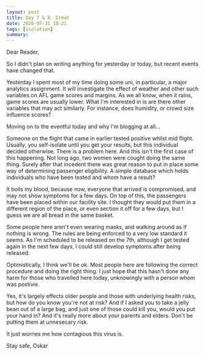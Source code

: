 ```yaml
---
layout: post
title: Day 7 & 8. Great
date: 2020-07-31 18:21
tags: [isolation]
summary: 
---
```


Dear Reader,

So I didn't plan on writing anything for yesterday or today, but recent events have changed that. 

Yesterday I spent most of my time doing some uni, in particular, a major analytics assignment. It will investigate the effect of weather and other such variables on AFL game scores and margins. As we all know, when it rains, game scores are usually lower. What I'm interested in is are there other variables that may act similarly. For instance, does humidity, or crowd size influence scores?

Moving on to the eventful today and why I'm blogging at all...

Someone on the flight that came in earlier tested positive whilst mid flight. Usually, you self-isolate until you get your results, but this individual decided otherwise. There is a problem here. And this isn't the first case of this happening. Not long ago, two women were cought doing the same thing. Surely after that incedent there was great reason to put in place some way of determining passenger eligibility. A simple database which holds individuals who have been tested and whom have a result?

It boils my blood, because now, everyone that arrived is compromised, and may not show symptoms for a few days. On top of this, the passengers have been placed within our facility site. I thought they would put them in a different region of the place, or even section it off for a few days, but I guess we are all bread in the same basket.

Some people here aren't even wearing masks, and walking around as if nothing is wrong. The rules are being enforced to a very low standard it seems. As I'm scheduled to be released on the 7th, although I get tested again in the next few days, I could still develop symptoms after being released.
 
Optimistically, I think we'll be ok. Most people here are following the correct procedure and doing the right thing. I just hope that this hasn't done any harm for those who travelled here today, unknowingly with a person whom was postivie.

Yes, it's largely effects older people and those with underlying health risks, but how do you know you're not at risk? And if I asked you to take a jelly bean out of a large bag, and just one of those could kill you, would you put your hand in? And it's really more about your parents and elders. Don't be putting them at unnesecary risk.

It just worries me how contagious this virus is. 

Stay safe, Oskar
